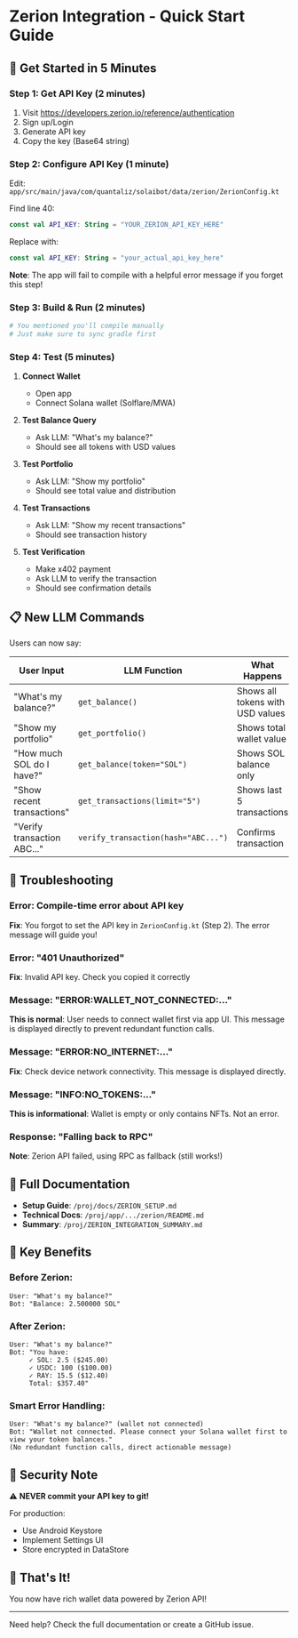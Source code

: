 # Zerion Integration - Quick Start Guide

## 🚀 Get Started in 5 Minutes

### Step 1: Get API Key (2 minutes)

1. Visit https://developers.zerion.io/reference/authentication
2. Sign up/Login
3. Generate API key
4. Copy the key (Base64 string)

### Step 2: Configure API Key (1 minute)

Edit: `app/src/main/java/com/quantaliz/solaibot/data/zerion/ZerionConfig.kt`

Find line 40:
```kotlin
const val API_KEY: String = "YOUR_ZERION_API_KEY_HERE"
```

Replace with:
```kotlin
const val API_KEY: String = "your_actual_api_key_here"
```

**Note**: The app will fail to compile with a helpful error message if you forget this step!

### Step 3: Build & Run (2 minutes)

```bash
# You mentioned you'll compile manually
# Just make sure to sync gradle first
```

### Step 4: Test (5 minutes)

1. **Connect Wallet**
   - Open app
   - Connect Solana wallet (Solflare/MWA)

2. **Test Balance Query**
   - Ask LLM: "What's my balance?"
   - Should see all tokens with USD values

3. **Test Portfolio**
   - Ask LLM: "Show my portfolio"
   - Should see total value and distribution

4. **Test Transactions**
   - Ask LLM: "Show my recent transactions"
   - Should see transaction history

5. **Test Verification**
   - Make x402 payment
   - Ask LLM to verify the transaction
   - Should see confirmation details

## 📋 New LLM Commands

Users can now say:

| User Input | LLM Function | What Happens |
|------------|--------------|--------------|
| "What's my balance?" | `get_balance()` | Shows all tokens with USD values |
| "Show my portfolio" | `get_portfolio()` | Shows total wallet value |
| "How much SOL do I have?" | `get_balance(token="SOL")` | Shows SOL balance only |
| "Show recent transactions" | `get_transactions(limit="5")` | Shows last 5 transactions |
| "Verify transaction ABC..." | `verify_transaction(hash="ABC...")` | Confirms transaction |

## 🔧 Troubleshooting

### Error: Compile-time error about API key
**Fix**: You forgot to set the API key in `ZerionConfig.kt` (Step 2). The error message will guide you!

### Error: "401 Unauthorized"
**Fix**: Invalid API key. Check you copied it correctly

### Message: "ERROR:WALLET_NOT_CONNECTED:..."
**This is normal**: User needs to connect wallet first via app UI. This message is displayed directly to prevent redundant function calls.

### Message: "ERROR:NO_INTERNET:..."
**Fix**: Check device network connectivity. This message is displayed directly.

### Message: "INFO:NO_TOKENS:..."
**This is informational**: Wallet is empty or only contains NFTs. Not an error.

### Response: "Falling back to RPC"
**Note**: Zerion API failed, using RPC as fallback (still works!)

## 📖 Full Documentation

- **Setup Guide**: `/proj/docs/ZERION_SETUP.md`
- **Technical Docs**: `/proj/app/.../zerion/README.md`
- **Summary**: `/proj/ZERION_INTEGRATION_SUMMARY.md`

## 🎯 Key Benefits

### Before Zerion:
```
User: "What's my balance?"
Bot: "Balance: 2.500000 SOL"
```

### After Zerion:
```
User: "What's my balance?"
Bot: "You have:
     ✓ SOL: 2.5 ($245.00)
     ✓ USDC: 100 ($100.00)
     ✓ RAY: 15.5 ($12.40)
     Total: $357.40"
```

### Smart Error Handling:
```
User: "What's my balance?" (wallet not connected)
Bot: "Wallet not connected. Please connect your Solana wallet first to view your token balances."
(No redundant function calls, direct actionable message)
```

## 🔐 Security Note

⚠️ **NEVER commit your API key to git!**

For production:
- Use Android Keystore
- Implement Settings UI
- Store encrypted in DataStore

## 🎉 That's It!

You now have rich wallet data powered by Zerion API!

---

Need help? Check the full documentation or create a GitHub issue.
